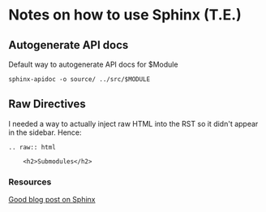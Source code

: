 # Notes on how to use Sphinx (T.E.)


## Autogenerate API docs

Default way to autogenerate API docs for $Module

`sphinx-apidoc -o source/ ../src/$MODULE`

## Raw Directives

I needed a way to actually inject raw HTML into the RST so it didn't appear in the sidebar. Hence:

```
.. raw:: html

    <h2>Submodules</h2>

```
### Resources

[Good blog post on Sphinx](https://samnicholls.net/2016/06/15/how-to-sphinx-readthedocs/)